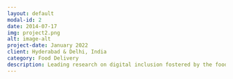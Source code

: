 ```yaml
---
layout: default
modal-id: 2
date: 2014-07-17
img: project2.png
alt: image-alt
project-date: January 2022
client: Hyderabad & Delhi, India
category: Food Delivery
description: Leading research on digital inclusion fostered by the food delivery apps such as Zomato and Swiggy for the street food vendors in Hyderabad and New Delhi, India. This research aims to understand the growth and expansion of food delivery platforms and their adoption by street vendors. This project aims to perceive material differences for the vendors, before and after onboarding to the food delivery apps. This is a single researcher project in the transcription stages. 
---
```

